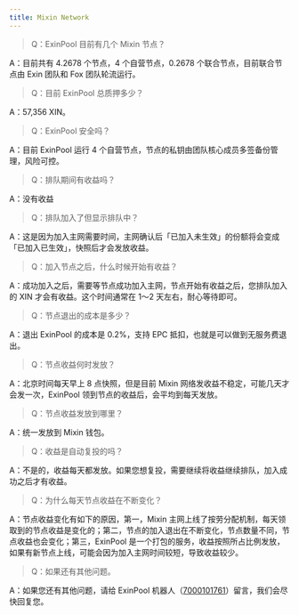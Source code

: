 ```yaml
---
title: Mixin Network
---
```



> Q：ExinPool 目前有几个 Mixin 节点？

A：目前共有 4.2678 个节点，4 个自营节点，0.2678 个联合节点，目前联合节点由 Exin 团队和 Fox 团队轮流运行。

> Q：目前 ExinPool 总质押多少？

A：57,356 XIN。

> Q：ExinPool 安全吗？

A：目前 ExinPool 运行 4 个自营节点，节点的私钥由团队核心成员多签备份管理，风险可控。

> Q：排队期间有收益吗？

A：没有收益

> Q：排队加入了但显示排队中？

A：这是因为加入主网需要时间，主网确认后「已加入未生效」的份额将会变成「已加入已生效」，快照后才会发放收益。

> Q：加入节点之后，什么时候开始有收益？

A：成功加入之后，需要等节点成功加入主网，节点开始有收益之后，您排队加入的 XIN 才会有收益。这个时间通常在 1～2 天左右，耐心等待即可。

> Q：节点退出的成本是多少？

A：退出 ExinPool 的成本是 0.2%，支持 EPC 抵扣，也就是可以做到无服务费退出。

> Q：节点收益何时发放？

A：北京时间每天早上 8 点快照，但是目前 Mixin 网络发收益不稳定，可能几天才会发一次，ExinPool 领到节点的收益后，会平均到每天发放。

> Q：节点收益发放到哪里？

A：统一发放到 Mixin 钱包。

> Q：收益是自动复投的吗？

A：不是的，收益每天都发放。如果您想复投，需要继续将收益继续排队，加入成功之后才有收益。


> Q：为什么每天节点收益在不断变化？

A：节点收益变化有如下的原因，第一，Mixin 主网上线了按劳分配机制，每天领取到的节点收益是变化的；第二，节点的加入退出在不断变化，节点数量不同，节点收益也会变化；第三，ExinPool 是一个打包的服务，收益按照所占比例发放，如果有新节点上线，可能会因为加入主网时间较短，导致收益较少。

> Q：如果还有其他问题。

A：如果您还有其他问题，请给 ExinPool 机器人（[7000101761](https://mixin.one/codes/791f20db-51ce-4af2-918b-7496864ab833)）留言，我们会尽快回复您。